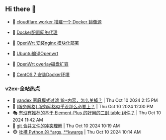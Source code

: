 ## Hi there 👋

<!--
**dkyg666/dkyg666** is a ✨ _special_ ✨ repository because its `README.md` (this file) appears on your GitHub profile.

Here are some ideas to get you started:

- 🔭 I’m currently working on ...
- 🌱 I’m currently learning ...
- 👯 I’m looking to collaborate on ...
- 🤔 I’m looking for help with ...
- 💬 Ask me about ...
- 📫 How to reach me: ...
- 😄 Pronouns: ...
- ⚡ Fun fact: ...
-->

<!-- BLOG-POST-LIST:START -->
- 🦩 [cloudflare worker 搭建一个 Docker 镜像源](http://blog.1996099.xyz/archives/cloudflare-worker-da-jian-yi-ge-docker-jing-xiang-zhan) 

- 🚦 [Docker配置网络代理](http://blog.1996099.xyz/archives/dockerpei-zhi-wang-luo-dai-li) 

- 🫶 [OpenWrt 安装nginx 模块化部署](http://blog.1996099.xyz/archives/openwrt-an-zhuang-nginx-mo-kuai-hua-bu-shu) 

- 🦄 [Ubuntu编译Openwrt](http://blog.1996099.xyz/archives/ubuntuzi-bian-yi-openwrt) 

- 🐻 [OpenWrt overlay磁盘扩容](http://blog.1996099.xyz/archives/openwrt-overlay) 

- 🤖 [CentOS 7 安装Docker环境](http://blog.1996099.xyz/archives/centos-docker) 
<!-- BLOG-POST-LIST:END -->

### v2ex-全站热点
<!-- v2ex:START -->
- 🥸 [yandex 家庭模式过滤 18+内容，怎么关掉？](https://www.v2ex.com/t/1079037#reply0) | Thu Oct 10 2024 2:15 PM
- 🤗 [[服务网格] 服务网格似乎没那么必要上？](https://www.v2ex.com/t/1079010#reply4) | Thu Oct 10 2024 12:00 PM
- 🎭 [有没有推荐的基于 Element-Plus 的好用的二封 table 组件？](https://www.v2ex.com/t/1079005#reply2) | Thu Oct 10 2024 11:42 AM
- 🥷 [git 合并文件的冲突理解](https://www.v2ex.com/t/1078988#reply4) | Thu Oct 10 2024 10:19 AM
- 🐵 [吐槽 Python 的 *args, **kwargs](https://www.v2ex.com/t/1078986#reply25) | Thu Oct 10 2024 10:14 AM<!-- v2ex:END -->

